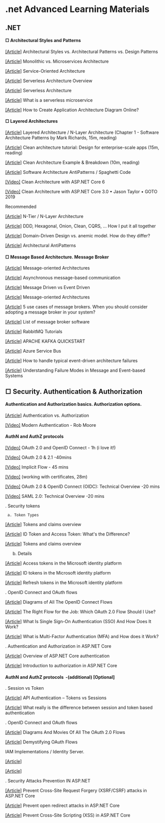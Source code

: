 ﻿# .net Advanced Learning Materials

## .NET
####  □ Architectural Styles and Patterns

[[Article]](https://herbertograca.com/2017/07/28/architectural-styles-vs-architectural-patterns-vs-design-patterns/) Architectural Styles vs. Architectural Patterns vs. Design Patterns

[[Article]](https://articles.microservices.com/monolithic-vs-microservices-architecture-5c4848858f59) Monolithic vs. Microservices Architecture 

[[Article]](https://www.ibm.com/topics/soa) Service-Oriented Architecture 

[[Article]](https://www.datadoghq.com/knowledge-center/serverless-architecture/#:~:text=Any%20user%20activity%20that%20triggers,a%20chain%20of%20serverless%20functions.) Serverless Architecture Overview

[[Article]](https://martinfowler.com/articles/serverless.html) Serverless Architecture

[[Article]](https://www.cloudflare.com/learning/serverless/glossary/serverless-microservice/) What is a serverless microservice

[[Article]](https://geekflare.com/create-application-architecture-diagram/) How to Create Application Architecture Diagram Online? 

####  □ Layered Architectures

[[Article]](https://www.oreilly.com/library/view/software-architecture-patterns/9781491971437/ch01.html) Layered Architecture / N-Layer Architecture (Chapter 1 - Software Architecture Patterns by Mark Richards, 15m, reading)

[[Article]](https://www.educative.io/blog/clean-architecture-tutorial) ﻿Clean architecture tutorial: Design for enterprise-scale apps (15m, reading)

[[Article]](https://codeopinion.com/clean-architecture-example-breakdown/) Clean Architecture Example & Breakdown (10m, reading)

[[Article]](https://sourcemaking.com/antipatterns/software-architecture-antipatterns) Software Architecture AntiPatterns / Spaghetti Code

[[Video]](https://www.youtube.com/watch?v=lkmvnjypENw&ab_channel=dotnet) Clean Architecture with ASP.NET Core 6

[[Video]](https://www.youtube.com/watch?v=dK4Yb6-LxAk&ab_channel=GOTOConferences) Clean Architecture with ASP.NET Core 3.0 • Jason Taylor • GOTO 2019

Recommended

[[Article]](https://www.linkedin.com/pulse/n-tier-n-layer-architecture-swapnil-baxi/) N-Tier / N-Layer Architecture

[[Article]](https://herbertograca.com/2017/11/16/explicit-architecture-01-ddd-hexagonal-onion-clean-cqrs-how-i-put-it-all-together/) DDD, Hexagonal, Onion, Clean, CQRS, … How I put it all together

[[Article]](https://blog.pragmatists.com/domain-driven-design-vs-anemic-model-how-do-they-differ-ffdee9371a86) Domain-Driven Design vs. anemic model. How do they differ?

[[Article]](https://aslanovmustafa.medium.com/architectural-antipatterns-488c39342595) Architectural AntiPatterns


####  □ Message Based Architecture. Message Broker

[[Article]](https://www.geeksforgeeks.org/what-is-message-oriented-middleware-mom/) Message-oriented Architectures

[[Article]](https://learn.microsoft.com/en-us/dotnet/architecture/microservices/architect-microservice-container-applications/asynchronous-message-based-communication) Asynchronous message-based communication

[[Article]](https://developer.lightbend.com/docs/akka-guide/concepts/message-driven-event-driven.html) Message Driven vs Event Driven

[[Article]](https://www.ibm.com/topics/message-brokers) Message-oriented Architectures

[[Article]](https://tsh.io/blog/message-broker/) 5 use cases of message brokers. When you should consider adopting a message broker in your system?

[[Article]](https://en.wikipedia.org/wiki/Message_broker#List_of_message_broker_software) List of message broker software

[[Article]](https://www.rabbitmq.com/getstarted.html) RabbitMQ Tutorials

[[Article]](https://kafka.apache.org/quickstart) APACHE KAFKA QUICKSTART

[[Article]](https://learn.microsoft.com/en-us/azure/service-bus-messaging/service-bus-messaging-overview) Azure Service Bus

[[Article]](https://www.techtarget.com/searchapparchitecture/tip/How-to-handle-typical-event-driven-architecture-failures) How to handle typical event-driven architecture failures

[[Article]](https://multithreaded.stitchfix.com/blog/2017/08/21/handling-messaging-failures/) Understanding Failure Modes in Message and Event-based Systems


##  □ Security. Authentication & Authorization
####  Authentication and Authorization basics. Authorization options.

[[Article]](https://auth0.com/docs/get-started/identity-fundamentals/authentication-and-authorization) Authentication vs. Authorization

[[Video]](https://www.youtube.com/watch?v=X6a9bjNutEw&ab_channel=NDCConferences) Modern Authentication - Rob Moore

####  AuthN and AuthZ protocols 

[[Video]](https://www.youtube.com/watch?v=996OiexHze0&ab_channel=OktaDev)  OAuth 2.0 and OpenID Connect - 1h (i love it!)

[[Video]](https://www.youtube.com/watch?v=ikS1gdZQXrc&ab_channel=RawCoding)  OAuth 2.0 & 2.1 -40mins

[[Video]](https://www.youtube.com/watch?v=WQM_3Mm1Ewo&ab_channel=RawCoding)  Implicit Flow - 45 mins

[[Video]](https://www.youtube.com/watch?v=gnUM3cB3_co&ab_channel=RawCoding)  (working with certificates, 28m) 

[[Video]](https://www.youtube.com/watch?v=rTzlF-U9Y6Y&ab_channel=VMwareEnd-UserComputing)  OAuth 2.0 & OpenID Connect (OIDC): Technical Overview -20 mins

[[Video]](https://www.youtube.com/watch?v=SvppXbpv-5k&ab_channel=VMwareEnd-UserComputing)  SAML 2.0: Technical Overview -20 mins

. Security tokens 

     a. Token Types 

 [[Article]](https://learn.microsoft.com/en-us/entra/identity-platform/security-tokens) Tokens and claims overview

 [[Article]](https://auth0.com/blog/id-token-access-token-what-is-the-difference/) ID Token and Access Token: What's the Difference?

 [[Article]](https://learn.microsoft.com/en-us/entra/identity-platform/security-tokens) Tokens and claims overview

      b. Details 

 [[Article]](https://learn.microsoft.com/en-us/entra/identity-platform/access-tokens) Access tokens in the Microsoft identity platform

 [[Article]](https://learn.microsoft.com/en-us/entra/identity-platform/id-tokens) ID tokens in the Microsoft identity platform

 [[Article]](https://learn.microsoft.com/en-us/entra/identity-platform/refresh-tokens) Refresh tokens in the Microsoft identity platform

. OpenID Connect and OAuth flows  

 [[Article]](https://darutk.medium.com/diagrams-of-all-the-openid-connect-flows-6968e3990660) Diagrams of All The OpenID Connect Flows

 [[Article]](https://dzone.com/articles/the-right-flow-for-the-job-which-oauth-20-flow-sho) The Right Flow for the Job: Which OAuth 2.0 Flow Should I Use?

 [[Article]](https://auth0.com/blog/what-is-and-how-does-single-sign-on-work/) What Is Single Sign-On Authentication (SSO) And How Does It Work?

 [[Article]](https://www.rsa.com/multi-factor-authentication/what-is-mfa/) What is Multi-Factor Authentication (MFA) and How does it Work?

. Authentication and Authorization in ASP.NET Core 

 [[Article]](https://learn.microsoft.com/en-us/aspnet/core/security/authentication/?view=aspnetcore-8.0) Overview of ASP.NET Core authentication

 [[Article]](https://learn.microsoft.com/en-us/aspnet/core/security/authorization/introduction?view=aspnetcore-8.0) Introduction to authorization in ASP.NET Core


####  AuthN and AuthZ protocols  -(additional) [Optional]

. Session vs Token 

 [[Article]](https://www.baeldung.com/cs/tokens-vs-sessions) API Authentication – Tokens vs Sessions

 [[Article]](https://dev.to/thecodearcher/what-really-is-the-difference-between-session-and-token-based-authentication-2o39) What really is the difference between session and token based authentication

. OpenID Connect and OAuth flows  

 [[Article]](https://darutk.medium.com/diagrams-and-movies-of-all-the-oauth-2-0-flows-194f3c3ade85) Diagrams And Movies Of All The OAuth 2.0 Flows

 [[Article]](https://frontegg.com/blog/oauth-flows) Demystifying OAuth Flows

IAM Implementations / Identity Server. 

 [[Article]](https://docs.duendesoftware.com/identityserver/v6/overview) 

 [[Article]](https://identityserver4.readthedocs.io/en/latest/) 

. Security Attacks Prevention IN ASP.NET  

 [[Article]](https://learn.microsoft.com/en-us/aspnet/core/security/anti-request-forgery?view=aspnetcore-8.0)  Prevent Cross-Site Request Forgery (XSRF/CSRF) attacks in ASP.NET Core

 [[Article]](https://learn.microsoft.com/en-us/aspnet/core/security/preventing-open-redirects?view=aspnetcore-8.0)  Prevent open redirect attacks in ASP.NET Core

 [[Article]](https://learn.microsoft.com/en-us/aspnet/core/security/cross-site-scripting?view=aspnetcore-8.0) Prevent Cross-Site Scripting (XSS) in ASP.NET Core
















      























